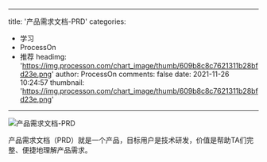 
---
title: '产品需求文档-PRD'
categories: 
 - 学习
 - ProcessOn
 - 推荐
headimg: 'https://img.processon.com/chart_image/thumb/609b8c8c7621311b28bfd23e.png'
author: ProcessOn
comments: false
date: 2021-11-26 10:24:57
thumbnail: 'https://img.processon.com/chart_image/thumb/609b8c8c7621311b28bfd23e.png'
---

<div>   
<img class="thumb" alt="产品需求文档-PRD" src="https://img.processon.com/chart_image/thumb/609b8c8c7621311b28bfd23e.png" referrerpolicy="no-referrer">
<p>产品需求文档（PRD）就是一个产品，目标用户是技术研发，价值是帮助TA们完整、便捷地理解产品需求。</p>  
</div>
            